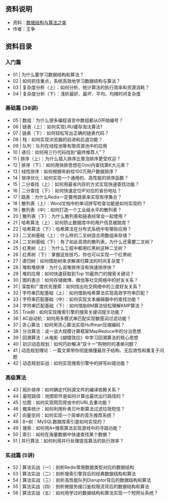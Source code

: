 
## 资料说明

- 资料：[数据结构与算法之美](https://time.geekbang.org/column/article/40036) 
- 作者：王争

## 资料目录

### 入门篇
  - 01 | 为什么要学习数据结构和算法？
  - 02 | 如何抓住重点，系统高效地学习数据结构与算法？
  - 03 | 复杂度分析（上）：如何分析、统计算法的执行效率和资源消耗？
  - 04 | 复杂度分析（下）：浅析最好、最坏、平均、均摊时间复杂度
  
### 基础篇 (38讲)
  - 05 | 数组：为什么很多编程语言中数组都从0开始编号？ 
  - 06 | 链表（上）：如何实现LRU缓存淘汰算法? 
  - 07 | 链表（下）：如何轻松写出正确的链表代码？ 
  - 08 | 栈：如何实现浏览器的前进和后退功能？ 
  - 09 | 队列：队列在线程池等有限资源池中的应用 
  - 10 |  递归：如何用三行代码找到“最终推荐人”？ 
  - 11 | 排序（上）：为什么插入排序比冒泡排序更受欢迎？ 
  - 12 | 排序（下）：如何用快排思想在O(n)内查找第K大元素？ 
  - 13 | 线性排序：如何根据年龄给100万用户数据排序？ 
  - 14 | 排序优化：如何实现一个通用的、高性能的排序函数？ 
  - 15 | 二分查找（上）：如何用最省内存的方式实现快速查找功能？ 
  - 16 | 二分查找（下）：如何快速定位IP对应的省份地址？ 
  - 17 | 跳表：为什么Redis一定要用跳表来实现有序集合？ 
  - 18 | 散列表（上）：Word文档中的单词拼写检查功能是如何实现的？ 
  - 19 | 散列表（中）：如何打造一个工业级水平的散列表？ 
  - 20 | 散列表（下）：为什么散列表和链表经常会一起使用？ 
  - 21 | 哈希算法（上）：如何防止数据库中的用户信息被脱库？ 
  - 22 | 哈希算法（下）：哈希算法在分布式系统中有哪些应用？ 
  - 23 | 二叉树基础（上）：什么样的二叉树适合用数组来存储？ 
  - 24 | 二叉树基础（下）：有了如此高效的散列表，为什么还需要二叉树？ 
  - 25 | 红黑树（上）：为什么工程中都用红黑树这种二叉树？ 
  - 26 | 红黑树（下）：掌握这些技巧，你也可以实现一个红黑树 
  - 27 | 递归树：如何借助树来求解递归算法的时间复杂度？ 
  - 28 | 堆和堆排序：为什么说堆排序没有快速排序快？ 
  - 29 | 堆的应用：如何快速获取到Top 10最热门的搜索关键词？ 
  - 30 | 图的表示：如何存储微博、微信等社交网络中的好友关系？ 
  - 31 | 深度和广度优先搜索：如何找出社交网络中的三度好友关系？
  - 32 | 字符串匹配基础（上）：如何借助哈希算法实现高效字符串匹配？ 
  - 33 | 字符串匹配基础（中）：如何实现文本编辑器中的查找功能？ 
  - 34 | 字符串匹配基础（下）：如何借助BM算法轻松理解KMP算法？ 
  - 35 | Trie树：如何实现搜索引擎的搜索关键词提示功能？ 
  - 36 | AC自动机：如何用多模式串匹配实现敏感词过滤功能？ 
  - 37 | 贪心算法：如何用贪心算法实现Huffman压缩编码？ 
  - 38 | 分治算法：谈一谈大规模计算框架MapReduce中的分治思想 
  - 39 | 回溯算法：从电影《蝴蝶效应》中学习回溯算法的核心思想 
  - 40 | 初识动态规划：如何巧妙解决“双十一”购物时的凑单问题？
  - 41 | 动态规划理论：一篇文章带你彻底搞懂最优子结构、无后效性和重复子问题 
  - 42 | 动态规划实战：如何实现搜索引擎中的拼写纠错功能？ 

### 高级算法
  - 43 | 拓扑排序：如何确定代码源文件的编译依赖关系？
  - 44 | 最短路径：地图软件是如何计算出最优出行路径的？
  - 45 | 位图：如何实现网页爬虫中的URL去重功能？
  - 46 | 概率统计：如何利用朴素贝叶斯算法过滤垃圾短信？
  - 47 | 向量空间：如何实现一个简单的音乐推荐系统？
  - 48 | B+树：MySQL数据库索引是如何实现的？
  - 49 | 搜索：如何用A*搜索算法实现游戏中的寻路功能？
  - 50 | 索引：如何在海量数据中快速查找某个数据？
  - 51 | 并行算法：如何利用并行处理提高算法的执行效率？

### 实战篇 (5讲)
  - 52 | 算法实战（一）：剖析Redis常用数据类型对应的数据结构
  - 53 | 算法实战（二）：剖析搜索引擎背后的经典数据结构和算法
  - 54 | 算法实战（三）：剖析高性能队列Disruptor背后的数据结构和算法
  - 55 | 算法实战（四）：剖析微服务接口鉴权限流背后的数据结构和算法
  - 56 | 算法实战（五）：如何用学过的数据结构和算法实现一个短网址系统？







